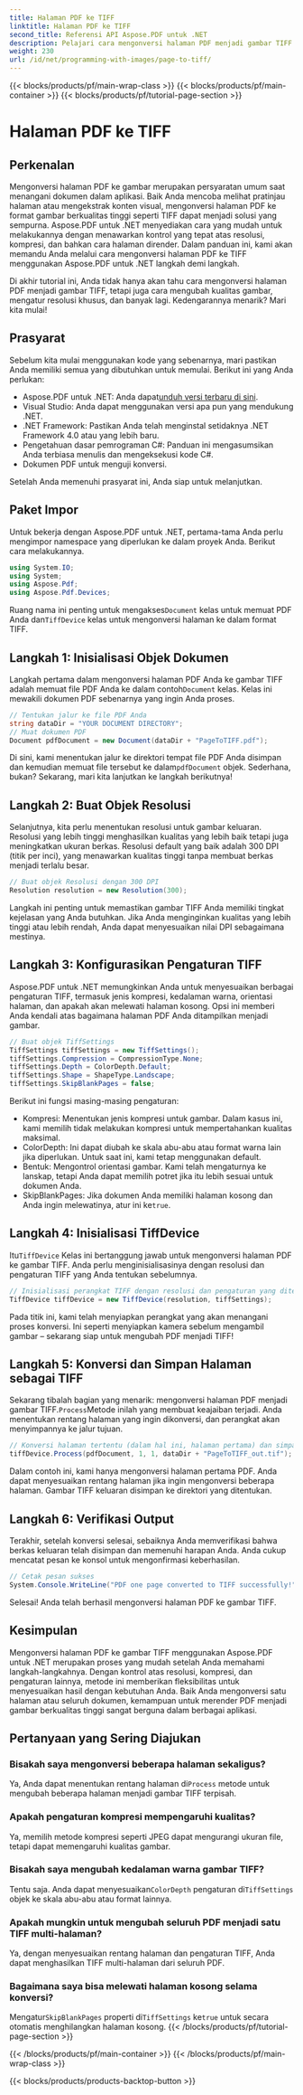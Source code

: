 ```yaml
---
title: Halaman PDF ke TIFF
linktitle: Halaman PDF ke TIFF
second_title: Referensi API Aspose.PDF untuk .NET
description: Pelajari cara mengonversi halaman PDF menjadi gambar TIFF berkualitas tinggi menggunakan Aspose.PDF untuk .NET. Panduan langkah demi langkah ini mencakup resolusi, kompresi, dan banyak lagi.
weight: 230
url: /id/net/programming-with-images/page-to-tiff/
---
```


{{< blocks/products/pf/main-wrap-class >}}
{{< blocks/products/pf/main-container >}}
{{< blocks/products/pf/tutorial-page-section >}}

# Halaman PDF ke TIFF

## Perkenalan

Mengonversi halaman PDF ke gambar merupakan persyaratan umum saat menangani dokumen dalam aplikasi. Baik Anda mencoba melihat pratinjau halaman atau mengekstrak konten visual, mengonversi halaman PDF ke format gambar berkualitas tinggi seperti TIFF dapat menjadi solusi yang sempurna. Aspose.PDF untuk .NET menyediakan cara yang mudah untuk melakukannya dengan menawarkan kontrol yang tepat atas resolusi, kompresi, dan bahkan cara halaman dirender. Dalam panduan ini, kami akan memandu Anda melalui cara mengonversi halaman PDF ke TIFF menggunakan Aspose.PDF untuk .NET langkah demi langkah.

Di akhir tutorial ini, Anda tidak hanya akan tahu cara mengonversi halaman PDF menjadi gambar TIFF, tetapi juga cara mengubah kualitas gambar, mengatur resolusi khusus, dan banyak lagi. Kedengarannya menarik? Mari kita mulai!

## Prasyarat

Sebelum kita mulai menggunakan kode yang sebenarnya, mari pastikan Anda memiliki semua yang dibutuhkan untuk memulai. Berikut ini yang Anda perlukan:

-  Aspose.PDF untuk .NET: Anda dapat[unduh versi terbaru di sini](https://releases.aspose.com/pdf/net/).
- Visual Studio: Anda dapat menggunakan versi apa pun yang mendukung .NET.
- .NET Framework: Pastikan Anda telah menginstal setidaknya .NET Framework 4.0 atau yang lebih baru.
- Pengetahuan dasar pemrograman C#: Panduan ini mengasumsikan Anda terbiasa menulis dan mengeksekusi kode C#.
- Dokumen PDF untuk menguji konversi.

Setelah Anda memenuhi prasyarat ini, Anda siap untuk melanjutkan.

## Paket Impor

Untuk bekerja dengan Aspose.PDF untuk .NET, pertama-tama Anda perlu mengimpor namespace yang diperlukan ke dalam proyek Anda. Berikut cara melakukannya.

```csharp
using System.IO;
using System;
using Aspose.Pdf;
using Aspose.Pdf.Devices;
```

 Ruang nama ini penting untuk mengakses`Document` kelas untuk memuat PDF Anda dan`TiffDevice` kelas untuk mengonversi halaman ke dalam format TIFF.

## Langkah 1: Inisialisasi Objek Dokumen

 Langkah pertama dalam mengonversi halaman PDF Anda ke gambar TIFF adalah memuat file PDF Anda ke dalam contoh`Document` kelas. Kelas ini mewakili dokumen PDF sebenarnya yang ingin Anda proses.

```csharp
// Tentukan jalur ke file PDF Anda
string dataDir = "YOUR DOCUMENT DIRECTORY";
// Muat dokumen PDF
Document pdfDocument = new Document(dataDir + "PageToTIFF.pdf");
```

 Di sini, kami menentukan jalur ke direktori tempat file PDF Anda disimpan dan kemudian memuat file tersebut ke dalam`pdfDocument` objek. Sederhana, bukan? Sekarang, mari kita lanjutkan ke langkah berikutnya!

## Langkah 2: Buat Objek Resolusi

Selanjutnya, kita perlu menentukan resolusi untuk gambar keluaran. Resolusi yang lebih tinggi menghasilkan kualitas yang lebih baik tetapi juga meningkatkan ukuran berkas. Resolusi default yang baik adalah 300 DPI (titik per inci), yang menawarkan kualitas tinggi tanpa membuat berkas menjadi terlalu besar.

```csharp
// Buat objek Resolusi dengan 300 DPI
Resolution resolution = new Resolution(300);
```

Langkah ini penting untuk memastikan gambar TIFF Anda memiliki tingkat kejelasan yang Anda butuhkan. Jika Anda menginginkan kualitas yang lebih tinggi atau lebih rendah, Anda dapat menyesuaikan nilai DPI sebagaimana mestinya.

## Langkah 3: Konfigurasikan Pengaturan TIFF

Aspose.PDF untuk .NET memungkinkan Anda untuk menyesuaikan berbagai pengaturan TIFF, termasuk jenis kompresi, kedalaman warna, orientasi halaman, dan apakah akan melewati halaman kosong. Opsi ini memberi Anda kendali atas bagaimana halaman PDF Anda ditampilkan menjadi gambar.

```csharp
// Buat objek TiffSettings
TiffSettings tiffSettings = new TiffSettings();
tiffSettings.Compression = CompressionType.None;
tiffSettings.Depth = ColorDepth.Default;
tiffSettings.Shape = ShapeType.Landscape;
tiffSettings.SkipBlankPages = false;
```

Berikut ini fungsi masing-masing pengaturan:
- Kompresi: Menentukan jenis kompresi untuk gambar. Dalam kasus ini, kami memilih tidak melakukan kompresi untuk mempertahankan kualitas maksimal.
- ColorDepth: Ini dapat diubah ke skala abu-abu atau format warna lain jika diperlukan. Untuk saat ini, kami tetap menggunakan default.
- Bentuk: Mengontrol orientasi gambar. Kami telah mengaturnya ke lanskap, tetapi Anda dapat memilih potret jika itu lebih sesuai untuk dokumen Anda.
-  SkipBlankPages: Jika dokumen Anda memiliki halaman kosong dan Anda ingin melewatinya, atur ini ke`true`.

## Langkah 4: Inisialisasi TiffDevice

 Itu`TiffDevice` Kelas ini bertanggung jawab untuk mengonversi halaman PDF ke gambar TIFF. Anda perlu menginisialisasinya dengan resolusi dan pengaturan TIFF yang Anda tentukan sebelumnya.

```csharp
// Inisialisasi perangkat TIFF dengan resolusi dan pengaturan yang ditentukan
TiffDevice tiffDevice = new TiffDevice(resolution, tiffSettings);
```

Pada titik ini, kami telah menyiapkan perangkat yang akan menangani proses konversi. Ini seperti menyiapkan kamera sebelum mengambil gambar – sekarang siap untuk mengubah PDF menjadi TIFF!

## Langkah 5: Konversi dan Simpan Halaman sebagai TIFF

 Sekarang tibalah bagian yang menarik: mengonversi halaman PDF menjadi gambar TIFF.`Process`Metode inilah yang membuat keajaiban terjadi. Anda menentukan rentang halaman yang ingin dikonversi, dan perangkat akan menyimpannya ke jalur tujuan.

```csharp
// Konversi halaman tertentu (dalam hal ini, halaman pertama) dan simpan sebagai TIFF
tiffDevice.Process(pdfDocument, 1, 1, dataDir + "PageToTIFF_out.tif");
```

Dalam contoh ini, kami hanya mengonversi halaman pertama PDF. Anda dapat menyesuaikan rentang halaman jika ingin mengonversi beberapa halaman. Gambar TIFF keluaran disimpan ke direktori yang ditentukan.

## Langkah 6: Verifikasi Output

Terakhir, setelah konversi selesai, sebaiknya Anda memverifikasi bahwa berkas keluaran telah disimpan dan memenuhi harapan Anda. Anda cukup mencatat pesan ke konsol untuk mengonfirmasi keberhasilan.

```csharp
// Cetak pesan sukses
System.Console.WriteLine("PDF one page converted to TIFF successfully!");
```

Selesai! Anda telah berhasil mengonversi halaman PDF ke gambar TIFF.

## Kesimpulan

Mengonversi halaman PDF ke gambar TIFF menggunakan Aspose.PDF untuk .NET merupakan proses yang mudah setelah Anda memahami langkah-langkahnya. Dengan kontrol atas resolusi, kompresi, dan pengaturan lainnya, metode ini memberikan fleksibilitas untuk menyesuaikan hasil dengan kebutuhan Anda. Baik Anda mengonversi satu halaman atau seluruh dokumen, kemampuan untuk merender PDF menjadi gambar berkualitas tinggi sangat berguna dalam berbagai aplikasi.

## Pertanyaan yang Sering Diajukan

### Bisakah saya mengonversi beberapa halaman sekaligus?
 Ya, Anda dapat menentukan rentang halaman di`Process` metode untuk mengubah beberapa halaman menjadi gambar TIFF terpisah.

### Apakah pengaturan kompresi mempengaruhi kualitas?
Ya, memilih metode kompresi seperti JPEG dapat mengurangi ukuran file, tetapi dapat memengaruhi kualitas gambar.

### Bisakah saya mengubah kedalaman warna gambar TIFF?
 Tentu saja. Anda dapat menyesuaikan`ColorDepth` pengaturan di`TiffSettings` objek ke skala abu-abu atau format lainnya.

### Apakah mungkin untuk mengubah seluruh PDF menjadi satu TIFF multi-halaman?
Ya, dengan menyesuaikan rentang halaman dan pengaturan TIFF, Anda dapat menghasilkan TIFF multi-halaman dari seluruh PDF.

### Bagaimana saya bisa melewati halaman kosong selama konversi?
 Mengatur`SkipBlankPages` properti di`TiffSettings` ke`true` untuk secara otomatis menghilangkan halaman kosong.
{{< /blocks/products/pf/tutorial-page-section >}}

{{< /blocks/products/pf/main-container >}}
{{< /blocks/products/pf/main-wrap-class >}}

{{< blocks/products/products-backtop-button >}}
